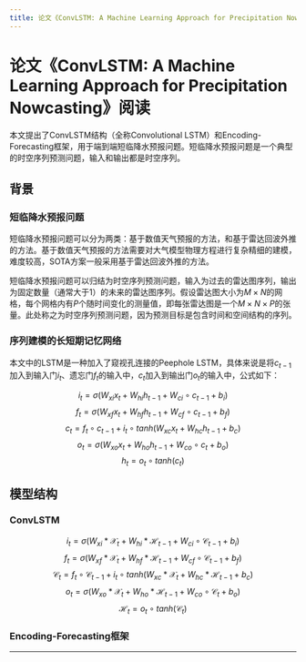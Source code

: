 ```yaml
---
title: 论文《ConvLSTM: A Machine Learning Approach for Precipitation Nowcasting》阅读
---
```


# 论文《ConvLSTM: A Machine Learning Approach for Precipitation Nowcasting》阅读

<script type="text/javascript" src="/include/head.js"></script>

本文提出了ConvLSTM结构（全称Convolutional LSTM）和Encoding-Forecasting框架，用于端到端短临降水预报问题。短临降水预报问题是一个典型的时空序列预测问题，输入和输出都是时空序列。

## 背景

### 短临降水预报问题

短临降水预报问题可以分为两类：基于数值天气预报的方法，和基于雷达回波外推的方法。基于数值天气预报的方法需要对大气模型物理方程进行复杂精细的建模，难度较高，SOTA方案一般采用基于雷达回波外推的方法。

短临降水预报问题可以归结为时空序列预测问题，输入为过去的雷达图序列，输出为固定数量（通常大于1）的未来的雷达图序列。假设雷达图大小为$M \times N$的网格，每个网格内有$P$个随时间变化的测量值，即每张雷达图是一个$M \times N \times P$的张量。此处称之为时空序列预测问题，因为预测目标是包含时间和空间结构的序列。

### 序列建模的长短期记忆网络

本文中的LSTM是一种加入了窥视孔连接的Peephole LSTM，具体来说是将$c_{t-1}$加入到输入门$i_t$、遗忘门$f_t$的输入中，$c_t$加入到输出门$o_t$的输入中，公式如下：

$$i_t = \sigma (W_{xi}x_t + W_{hi}h_{t−1} + W_{ci} \circ c_{t−1} + b_i)$$
$$f_t = \sigma (W_{xf}x_t + W_{hf}h_{t−1} + W_{cf} \circ c_{t−1} + b_f)$$
$$c_t = f_t \circ c_{t−1} + i_t \circ tanh(W_{xc}x_t + W_{hc}h_{t−1} + b_c)$$
$$o_t = \sigma ( W_{xo}x_t + W_{ho}h_{t−1} + W_{co} \circ c_t + b_o)$$
$$h_t = o_t \circ tanh(c_t)$$

## 模型结构

### ConvLSTM

$$i_t = \sigma (W_{xi} \ast \mathcal{X}_t + W_{hi} \ast \mathcal{H}_{t−1} + W_{ci} \circ \mathcal{C}_{t−1} + b_i)$$
$$f_t = \sigma (W_{xf} \ast \mathcal{X}_t + W_{hf} \ast \mathcal{H}_{t−1} + W_{cf} \circ \mathcal{C}_{t−1} + b_f)$$
$$\mathcal{C}_t = f_t \circ \mathcal{C}_{t−1} + i_t \circ tanh(W_{xc} \ast \mathcal{X}_t + W_{hc} \ast \mathcal{H}_{t−1} + b_c)$$
$$o_t = \sigma (W_{xo} \ast \mathcal{X}_t + W_{ho} \ast \mathcal{H}_{t−1} + W_{co} \circ \mathcal{C}_t + b_o)$$
$$\mathcal{H}_t = o_t \circ tanh(\mathcal{C}_t)$$

### Encoding-Forecasting框架

---

<script type="text/javascript" src="/include/tail.js"></script>